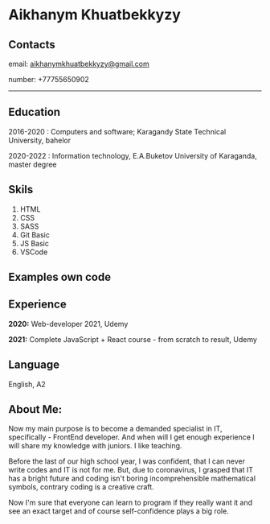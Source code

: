 Aikhanym Khuatbekkyzy
=====================

Contacts
----------
email: aikhanymkhuatbekkyzy@gmail.com

number: +77755650902

------------------------------------------

Education
-----------
2016-2020
: Computers and software; Karagandy State Technical University, bahelor

2020-2022
: Information technology, E.A.Buketov University of Karaganda, master degree

Skils
-------
1. HTML
2. CSS
3. SASS
4. Git Basic
5. JS Basic
6. VSCode

Examples own code
-------------------


Experience
------------
**2020:** Web-developer 2021, Udemy

**2021:** Complete JavaScript + React course - from scratch to result, Udemy 

Language
----------
English, A2

About Me:
-----------
Now my main purpose is to become a demanded specialist in IT, specifically - FrontEnd developer. And when will I get enough experience I will share my knowledge with juniors. I like teaching. 

Before the last of our high school year, I was confident, that I can never write codes and IT is not for me. But, due to coronavirus, I grasped that IT has a bright future and coding isn't boring incomprehensible mathematical symbols, contrary coding is a creative craft. 

Now I'm sure that everyone can learn to program if they really want it and see an exact target and of course self-confidence plays a big role.




